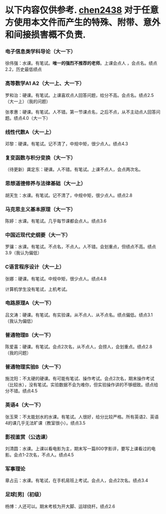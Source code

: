 # 以下内容仅供参考. [chen2438](https://github.com/chen2438) 对于任意方使用本文件而产生的特殊、附带、意外和间接损害概不负责.

### 电子信息类学科导论（大一下）

徐伟强：水课。有笔试。**唯一的强烈不推荐的老师**。上课会点人 ，会点名。绩点2.2，历史最低绩点

### 高等数学A1 A2（大一上、大一下）

罗和治：硬课。有笔试。上课喜欢点人回答问题，给分不高。会点名。绩点2.5（大一上）（我的问题）

张孝惠：硬课。有笔试。人不错。第一节课点名，之后不点，从不主动点人回答问题。绩点4.0（大一下）

### 线性代数A（大一上）

邓黎：硬课。有笔试。记不清了，中规中矩，很少点人。绩点4.3

### 复变函数与积分变换（大一下）

（待更新）龚定东：硬课。人不错。有笔试。上课不点人，会点两次名。

### 思想道德修养与法律基础（大一上）

胡天生：水课。有笔试。记不清了，中规中矩，很少点人。绩点2.8

### 马克思主义基本原理（大一下）

陈婷：水课。有笔试。几乎每节课都会点人。绩点3.6

### 中国近现代史纲要（大一下）

罗骧：水课。有笔试。不点名，不点人。人不错。会划重点，但绩点不高。绩点3.9（我认为偏低）

### C语言程序设计（大一上）

张娜：硬课。有笔试。中规中矩，很少点人。绩点4.8

计算机学生没有笔试，上机考试。

### 电路原理A（大一下）

吕文涛：硬课。有笔试。有实验课。从不点人、从不点名。绩点偏低。绩点3.1（我认为偏低）

### 普通物理B（大一下）

陈爱喜：硬课。有笔试。会点2次名，从不点人，会捞人，会划重点。绩点2.8（我的问题）

### 普通物理实验B（大一下）

施沈阳：不太硬的硬课。有可能有笔试、操作考试。会点2次名，期末操作考试（比较水），没有笔试。实验数据不会为难你，但实验操作讲的不够细致。绩点给分不错。绩点4.5

### 英语4（大一下）

张玉荣：不太能划水的水课。有笔试。人很好，给分比较严格。所有英语2、英语4的课几乎无法旷课（教室很小）。绩点3.5

### 影视鉴赏（公选课）

刘清圆：水课。上课以看电影为主，期末写一篇800字影评，要写上课看过的电影。会点1-2次名，不点人。绩点4.5

### 军事理论

章占云：水课。有笔试，在手机易班上考试。会点人，会点2次名。绩点3.4

### 足球[男]（初级）

杨博：人还可以。期末考核为开大脚、运球绕杆。绩点2.6
